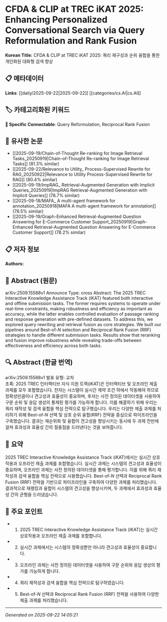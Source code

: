 # CFDA & CLIP at TREC iKAT 2025: Enhancing Personalized Conversational Search via Query Reformulation and Rank Fusion

**Korean Title:** CFDA & CLIP at TREC iKAT 2025: 쿼리 재구성과 순위 융합을 통한 개인화된 대화형 검색 향상

## 📋 메타데이터

**Links**: [[daily/2025-09-22|2025-09-22]] [[categories/cs.AI|cs.AI]]

## 🏷️ 카테고리화된 키워드
**🔗 Specific Connectable**: Query Reformulation, Reciprocal Rank Fusion

## 🔗 유사한 논문
- [[2025-09-19/Chain-of-Thought Re-ranking for Image Retrieval Tasks_20250919|Chain-of-Thought Re-ranking for Image Retrieval Tasks]] (81.3% similar)
- [[2025-09-22/Relevance to Utility_ Process-Supervised Rewrite for RAG_20250922|Relevance to Utility Process-Supervised Rewrite for RAG]] (80.4% similar)
- [[2025-09-19/ImpRAG_ Retrieval-Augmented Generation with Implicit Queries_20250919|ImpRAG Retrieval-Augmented Generation with Implicit Queries]] (78.7% similar)
- [[2025-09-18/MAFA_ A multi-agent framework for annotation_20250918|MAFA A multi-agent framework for annotation]] (78.5% similar)
- [[2025-09-19/Graph-Enhanced Retrieval-Augmented Question Answering for E-Commerce Customer Support_20250919|Graph-Enhanced Retrieval-Augmented Question Answering for E-Commerce Customer Support]] (78.2% similar)

## 📋 저자 정보

**Authors:** 

## 📄 Abstract (원문)

arXiv:2509.15588v1 Announce Type: cross 
Abstract: The 2025 TREC Interactive Knowledge Assistance Track (iKAT) featured both interactive and offline submission tasks. The former requires systems to operate under real-time constraints, making robustness and efficiency as important as accuracy, while the latter enables controlled evaluation of passage ranking and response generation with pre-defined datasets. To address this, we explored query rewriting and retrieval fusion as core strategies. We built our pipelines around Best-of-$N$ selection and Reciprocal Rank Fusion (RRF) strategies to handle different submission tasks. Results show that reranking and fusion improve robustness while revealing trade-offs between effectiveness and efficiency across both tasks.

## 🔍 Abstract (한글 번역)

arXiv:2509.15588v1 발표 유형: 교차  
초록: 2025 TREC 인터랙티브 지식 지원 트랙(iKAT)은 인터랙티브 및 오프라인 제출 과제를 모두 포함했습니다. 전자는 시스템이 실시간 제약 조건 하에서 작동해야 하므로 정확성만큼이나 견고성과 효율성이 중요하며, 후자는 사전 정의된 데이터셋을 사용하여 구문 순위 및 응답 생성의 통제된 평가를 가능하게 합니다. 이를 해결하기 위해 우리는 쿼리 재작성 및 검색 융합을 핵심 전략으로 탐구했습니다. 우리는 다양한 제출 과제를 처리하기 위해 Best-of-$N$ 선택 및 상호 순위 융합(RRF) 전략을 중심으로 파이프라인을 구축했습니다. 결과는 재순위화 및 융합이 견고성을 향상시키는 동시에 두 과제 전반에 걸쳐 효과성과 효율성 간의 절충점을 드러낸다는 것을 보여줍니다.

## 📝 요약

2025 TREC Interactive Knowledge Assistance Track (iKAT)에서는 실시간 상호작용과 오프라인 제출 과제를 포함했습니다. 실시간 과제는 시스템의 견고성과 효율성이 중요하며, 오프라인 과제는 사전 정의된 데이터셋을 통해 평가합니다. 이를 위해 쿼리 재작성과 검색 융합을 핵심 전략으로 사용했습니다. Best-of-$N$ 선택과 Reciprocal Rank Fusion (RRF) 전략을 기반으로 파이프라인을 구축하여 다양한 과제를 처리했습니다. 결과적으로 재랭킹과 융합이 시스템의 견고성을 향상시키며, 두 과제에서 효과성과 효율성 간의 균형을 드러냈습니다.

## 🎯 주요 포인트

- 1. 2025 TREC Interactive Knowledge Assistance Track (iKAT)는 실시간 상호작용과 오프라인 제출 과제를 포함합니다.

- 2. 실시간 과제에서는 시스템의 정확성뿐만 아니라 견고성과 효율성이 중요합니다.

- 3. 오프라인 과제는 사전 정의된 데이터셋을 사용하여 구문 순위와 응답 생성의 평가를 가능하게 합니다.

- 4. 쿼리 재작성과 검색 융합을 핵심 전략으로 탐구하였습니다.

- 5. Best-of-$N$ 선택과 Reciprocal Rank Fusion (RRF) 전략을 사용하여 다양한 제출 과제를 처리했습니다.

---

*Generated on 2025-09-22 14:05:21*
